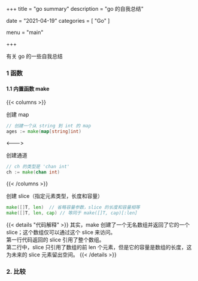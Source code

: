 +++
title = "go summary"
description = "go 的自我总结"

date = "2021-04-19"
categories = [
"Go"
]

menu = "main"

+++

有关 go 的一些自我总结

<!--more-->

### 1 函数

#### 1.1 内置函数 make

{{< columns >}}

创建 map

```go
// 创建一个从 string 到 int 的 map
ages := make(map[string]int)	
```

<--->

创建通道

```go
// ch 的类型是 'chan int'
ch := make(chan int)
```

{{< /columns >}}

创建 slice（指定元素类型，长度和容量）

```go
make([]T, len)	// 省略容量参数，slice 的长度和容量相等
make([]T, len, cap)	// 等同于 make([]T, cap)[:len]
```

{{< details "代码解释" >}}
其实，make 创建了一个无名数组并返回了它的一个 slice；这个数组仅可以通过这个 slice 来访问。  
第一行代码返回的 slice 引用了整个数组。  
第二行中，slice 只引用了数组的前 len 个元素，但是它的容量是数组的长度，这为未来的 slice 元素留出空间。
{{< /details >}}

### 2. 比较
